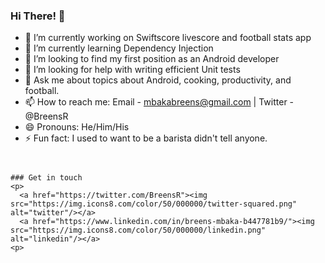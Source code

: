 ### Hi There! 👋

- 🔭 I’m currently working on Swiftscore livescore and football stats app
- 🌱 I’m currently learning Dependency Injection
- 👯 I’m looking to find my first position as an Android developer
- 🤔 I’m looking for help with writing efficient Unit tests
- 💬 Ask me about topics about Android, cooking, productivity, and football.
- 📫 How to reach me: Email - mbakabreens@gmail.com | Twitter - @BreensR
- 😄 Pronouns: He/Him/His
- ⚡ Fun fact: I used to want to be a barista didn't tell anyone.
```


### Get in touch
<p>
  <a href="https://twitter.com/BreensR"><img src="https://img.icons8.com/color/50/000000/twitter-squared.png" alt="twitter"/></a>
  <a href="https://www.linkedin.com/in/breens-mbaka-b447781b9/"><img src="https://img.icons8.com/color/50/000000/linkedin.png" alt="linkedin"/></a>
<p>

